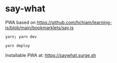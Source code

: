 # say-what

PWA based on https://github.com/hchiam/learning-js/blob/main/bookmarklets/say.js

<!-- This project was generated using [hchiam](https://github.com/hchiam)'s [`project-template`](https://github.com/hchiam/project-template). [`project someProjectName`](https://github.com/hchiam/learning-bash-scripts/blob/main/gh-cli-create-project-repo-from-template.sh) -->

```sh
yarn; yarn dev
```

```sh
yarn deploy
```

Installable PWA at: https://saywhat.surge.sh
